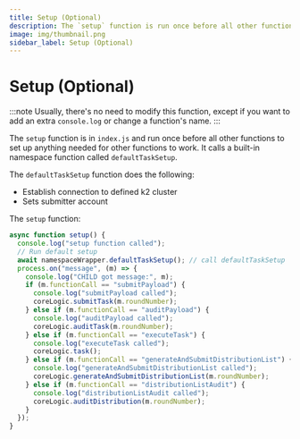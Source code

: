 ```yaml
---
title: Setup (Optional)
description: The `setup` function is run once before all other functions to set up anything needed for other functions to work.
image: img/thumbnail.png
sidebar_label: Setup (Optional)
---
```


# Setup (Optional)

:::note
Usually, there's no need to modify this function, except if you want to add an extra `console.log` or change a function's name.
:::

The `setup` function is in `index.js` and run once before all other functions to set up anything needed for other functions to work. It calls a built-in namespace function called `defaultTaskSetup`.&#x20;

The `defaultTaskSetup` function does the following:

- Establish connection to defined k2 cluster
- Sets submitter account

The `setup` function:

```javascript
async function setup() {
  console.log("setup function called");
  // Run default setup
  await namespaceWrapper.defaultTaskSetup(); // call defaultTaskSetup
  process.on("message", (m) => {
    console.log("CHILD got message:", m);
    if (m.functionCall == "submitPayload") {
      console.log("submitPayload called");
      coreLogic.submitTask(m.roundNumber);
    } else if (m.functionCall == "auditPayload") {
      console.log("auditPayload called");
      coreLogic.auditTask(m.roundNumber);
    } else if (m.functionCall == "executeTask") {
      console.log("executeTask called");
      coreLogic.task();
    } else if (m.functionCall == "generateAndSubmitDistributionList") {
      console.log("generateAndSubmitDistributionList called");
      coreLogic.generateAndSubmitDistributionList(m.roundNumber);
    } else if (m.functionCall == "distributionListAudit") {
      console.log("distributionListAudit called");
      coreLogic.auditDistribution(m.roundNumber);
    }
  });
}
```
